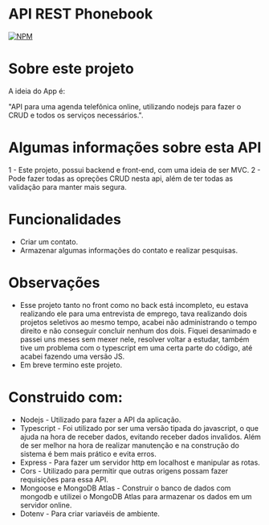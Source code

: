 # API REST Phonebook
[![NPM](https://img.shields.io/npm/l/react)](https://github.com/edgomes-dev/project-node-valoriza/blob/master/LICENSE)

# Sobre este  projeto
A ideia do App é:

"API para uma agenda telefônica online, utilizando nodejs para fazer o CRUD e todos os serviços necessários.".

# Algumas informações sobre esta API

1 - Este projeto, possui backend e front-end, com uma ideia de ser MVC.
2 - Pode fazer todas as opreções CRUD nesta api, além de ter todas as validação para manter mais segura.

# Funcionalidades

* Criar um contato.
* Armazenar algumas informações do contato e realizar pesquisas.

# Observações

* Esse projeto tanto no front como no back está incompleto, eu estava realizando ele para uma entrevista de emprego, tava realizando dois projetos seletivos ao mesmo tempo, acabei não administrando o tempo direito e não conseguir concluir nenhum dos dois. Fiquei desanimado e passei uns meses sem mexer nele, resolver voltar a estudar, também tive um problema com o typescript em uma certa parte do código, até acabei fazendo uma versão JS. 
* Em breve termino este projeto.

# Construido com:
* Nodejs - Utilizado para fazer a API da aplicação.
* Typescript - Foi utilizado por ser uma versão tipada do javascript, o que ajuda na hora de receber dados, evitando receber dados invalidos. Além de ser melhor na hora de realizar manutenção e na construção do sistema é bem mais prático e evita erros.
* Express - Para fazer um servidor http em localhost e manipular as rotas.
* Cors - Utilizado para permitir que outras origens possam fazer requisições para essa API.
* Mongoose e MongoDB Atlas - Construir o banco de dados com mongodb e utilizei o MongoDB Atlas para armazenar os dados em um servidor online.
* Dotenv - Para criar variavéis de ambiente.
